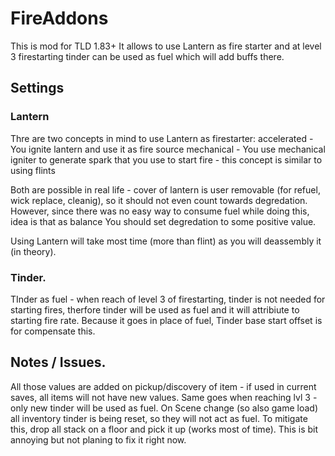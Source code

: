 # FireAddons

This is mod for TLD 1.83+ 
It allows to use Lantern as fire starter and at level 3 firestarting tinder can be used as fuel which will add buffs there.

## Settings

### Lantern
Thre are two concepts in mind to use Lantern as firestarter:
accelerated - You ignite lantern and use it as fire source
mechanical - You use mechanical igniter to generate spark that you use to start fire - this concept is similar to using flints

Both are possible in real life - cover of lantern is user removable (for refuel, wick replace, cleanig), so it should not even count towards degredation. 
However, since there was no easy way to consume fuel while doing this, idea is that as balance You should set degredation to some positive value.

Using Lantern will take most time (more than flint) as you will deassembly it (in theory).

### Tinder.
TInder as fuel - when reach of level 3 of firestarting, tinder is not needed for starting fires, therfore tinder will be used as fuel and it will attribiute to starting fire rate.
Because it goes in place of fuel, Tinder base start offset is for compensate this.

## Notes / Issues.
All those values are added on pickup/discovery of item - if used in current saves, all items will not have new values. Same goes when reaching lvl 3 - only new tinder will be used as fuel.
On Scene change (so also game load) all inventory tinder is being reset, so they will not act as fuel. To mitigate this, drop all stack on a floor and pick it up (works most of time).
This is bit annoying but not planing to fix it right now.

